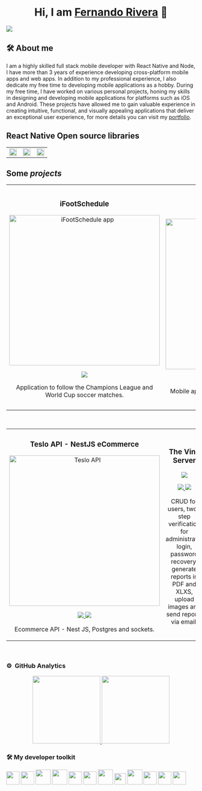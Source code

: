 <div align="center">
<h1 align="center">Hi, I am <a href="https://feriv3ra.netlify.app/">Fernando Rivera</a> 👋</h1>
</div>
<img src="https://res.cloudinary.com/fercloudinary/image/upload/v1705066676/%C3%8Dconos%20Github/github-header-image_1_q8rhfa.png">

## 🛠 About me
I am a highly skilled full stack mobile developer with React Native and Node, I have more than 3 years of experience developing cross-platform mobile apps and web apps. In addition to my professional experience, I also dedicate my free time to developing mobile applications as a hobby. During my free time, I have worked on various personal projects, honing my skills in designing and developing mobile applications for platforms such as iOS and Android. These projects have allowed me to gain valuable experience in creating intuitive, functional, and visually appealing applications that deliver an exceptional user experience, for more details you can visit my [portfolio](https://feriv3ra.netlify.app/).

## React Native Open source libraries
<table>
  <tr>
    <td width="33%">
    <a href="https://github.com/FerRiv3ra/rn-segmented-tab-controls">
<img loading="lazy" height="100%" src="https://github-readme-stats.vercel.app/api/pin/?username=FerRiv3ra&amp;repo=rn-inkpad&amp;show_owner=true&amp;theme=react"/>
    </a>
    </td>
    <td width="33%">
    <a href="https://github.com/FerRiv3ra/rn-segmented-tab-controls">
<img loading="lazy" height="100%" src="https://github-readme-stats.vercel.app/api/pin/?username=FerRiv3ra&amp;repo=rn-custom-alert-prompt&amp;show_owner=true&amp;theme=react"/>
    </a>
    </td>
    <td width="33%">
    <a href="https://github.com/FerRiv3ra/rn-segmented-tab-controls">
<img loading="lazy" height="100%" src="https://github-readme-stats.vercel.app/api/pin/?username=FerRiv3ra&amp;repo=rn-segmented-tab-controls&amp;show_owner=true&amp;theme=react"/>
    </a>
    </td>
  </tr>
</table>

## Some *projects*
<table>
<tr>
<td width="50%">
<h3 align="center">iFootSchedule</h3>
<div align="center">
<a href="https://github.com/FerRiv3ra/iFootSchedule" target="_blank"><img src="https://res.cloudinary.com/fercloudinary/image/upload/v1685550898/FerRivera%20Web/BannerApps/iFootSchedule_hfi2yi.png" width="400" alt="iFootSchedule app"></a>
<p>
<a href="https://github.com/FerRiv3ra/iFootSchedule" target="_blank">
<img src="https://img.shields.io/badge/CODE-992430?style=for-the-badge&logo=github&logoColor=black">
</a>
</p>
<p>Application to follow the Champions League and World Cup soccer matches.</p>
</div>
                                                                                      
</td>

<td width="50%">
               <br>
<h3 align="center">The Vine Centre App</h3>
<div align="center">                                       
<a href="https://github.com/FerRiv3ra/cupboard" target="_blank"><img src="https://res.cloudinary.com/fercloudinary/image/upload/v1685546455/FerRivera%20Web/BannerApps/the-vine-app_lb57dr.png" width="400" alt="The Vine Centre App"></a>
<br>
<p>
<a href="https://github.com/FerRiv3ra/cupboard" target="_blank">
<img src="https://img.shields.io/badge/CODE-80ffaa?style=for-the-badge&logo=github&logoColor=black">
</a>
</p>
</p>Mobile app to manage community cupboard visits via QR codes.</p>
</div>                                                             
</table>                                                                                 
</div>
<br>

<table>
<tr>
<td width="50%">
<h3 align="center">Teslo API - NestJS eCommerce</h3>
<div align="center">
<a href="https://github.com/FerRiv3ra/teslo-nest-ecommercer" target="_blank"><img src="https://res.cloudinary.com/fercloudinary/image/upload/v1690144573/FerRivera%20Web/BannerApps/NestJS_ajwc5c.png" width="400" alt="Teslo API"></a>
<p>
<a href="https://github.com/FerRiv3ra/teslo-nest-ecommercer" target="_blank">
<img src="https://img.shields.io/badge/CODE-e0224e?style=for-the-badge&logo=github&logoColor=black">
</a>
<a href="https://documenter.getpostman.com/view/11178258/2s9XxtzbR5" target="_blank">
<img src="https://img.shields.io/badge/-DOCS POSTMAN-red?style=for-the-badge&color=e0224e">
</a>
</p>
<p>Ecommerce API - Nest JS, Postgres and sockets.</p>
</div>
                                                                                      
</td>       

<td width="50%">
<h3 align="center">The Vine Server</h3>
<div align="center">
<a href="https://github.com/FerRiv3ra/the_vine_centre_server" target="_blank"><img src="https://res.cloudinary.com/fercloudinary/image/upload/v1685550898/FerRivera%20Web/BannerApps/backend_auqz1h.png"></a>
<p>
<a href="https://github.com/FerRiv3ra/the_vine_centre_server" target="_blank">
<img src="https://img.shields.io/badge/CODE-d1d446?style=for-the-badge&logo=github&logoColor=black">
</a>
<a href="https://documenter.getpostman.com/view/11178258/2s93mAUfh3" target="_blank">
<img src="https://img.shields.io/badge/-Docs postman-green?style=for-the-badge&color=d1d446">
</a>
</p>
<p>CRUD for users, two-step verification for administrator login, password recovery, generate reports in PDF and XLXS, upload images and send reports via email.</p>
</div>
                                                                                      
</td>  
</table>                                                                                 
</div>
<br>

### ⚙️ &nbsp;GitHub Analytics

<p align="center">
<a href="https://github.com/FerRiv3ra">
  <img height="180em" src="https://github-readme-stats-eight-theta.vercel.app/api?username=FerRiv3ra&show_icons=true&theme=algolia&include_all_commits=true&count_private=true"/>
  <img height="180em" src="https://github-readme-stats-eight-theta.vercel.app/api/top-langs/?username=FerRiv3ra&layout=compact&langs_count=8&theme=algolia"/>
</a>
</p>

### 🛠 My developer toolkit
<img src="https://res.cloudinary.com/fercloudinary/image/upload/v1680283976/%C3%8Dconos%20Github/javascript-js-logo_tnnhrf.png" height="35" /> <img src="https://res.cloudinary.com/fercloudinary/image/upload/v1680283977/%C3%8Dconos%20Github/typescript-logo_yrqoim.png" height="35" /> <img src="https://res.cloudinary.com/fercloudinary/image/upload/v1680283977/%C3%8Dconos%20Github/react-native-logo_h8ec2u.png" height="40" />  <img src="https://res.cloudinary.com/fercloudinary/image/upload/v1705069532/%C3%8Dconos%20Github/nest_ei7mus.png" height="40" /> <img src="https://res.cloudinary.com/fercloudinary/image/upload/v1680283977/%C3%8Dconos%20Github/visual-studio-code-logo_grhwxe.png" height="35" />   <img src="https://res.cloudinary.com/fercloudinary/image/upload/v1680283976/%C3%8Dconos%20Github/git-logo_vo2sl2.png" height="35" /> <img src="https://res.cloudinary.com/fercloudinary/image/upload/v1680283977/%C3%8Dconos%20Github/react-logo_zxki8y.png" height="40" /> <img src="https://res.cloudinary.com/fercloudinary/image/upload/v1680283977/%C3%8Dconos%20Github/tailwind-css-logo_z1sllm.png" height="30" /> <img src="https://res.cloudinary.com/fercloudinary/image/upload/v1680283976/%C3%8Dconos%20Github/nodejs-logo_ttjwjt.png" height="40" /> <img src="https://res.cloudinary.com/fercloudinary/image/upload/v1680283976/%C3%8Dconos%20Github/mongodb-logo_cqdpsv.png" height="35" /> <img src="https://res.cloudinary.com/fercloudinary/image/upload/v1680283976/%C3%8Dconos%20Github/jwt-logo_iadhkg.png" height="35" />  <img src="https://res.cloudinary.com/fercloudinary/image/upload/v1680283983/%C3%8Dconos%20Github/express-logo_ouilpj.png" height="35" />  
